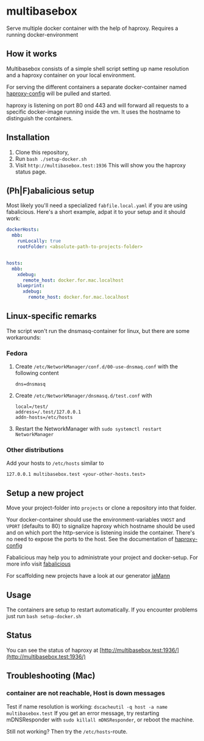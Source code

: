 # multibasebox

Serve multiple docker container with the help of haproxy. Requires a running docker-environment

## How it works

Multibasebox consists of a simple shell script setting up name resolution and a haproxy container on your local environment.

For serving the different containers a separate docker-container named [haproxy-config](https://github.com/factorial-io/haproxy-config) will be pulled and started.

haproxy is listening on port 80 ond 443 and will forward all requests to a specific docker-image running inside the vm. It uses the hostname to distinguish the containers.


## Installation

1. Clone this repository,
2. Run `bash ./setup-docker.sh`
3. Visit `http://multibasebox.test:1936` This will show you the haproxy status page.

## (Ph|F)abalicious setup

Most likely you'll need a specialized `fabfile.local.yaml` if you are using fabalicious. Here's a short example, adpat it to your setup and it should work:

```yaml
dockerHosts:
  mbb:
    runLocally: true
    rootFolder: <absolute-path-to-projects-folder>


hosts:
  mbb:
    xdebug:
      remote_host: docker.for.mac.localhost
    blueprint:
      xdebug:
        remote_host: docker.for.mac.localhost
```

## Linux-specific remarks

The script won't run the dnsmasq-container for linux, but there are some workarounds:

### Fedora

1. Create `/etc/NetworkManager/conf.d/00-use-dnsmaq.conf` with the following content

      ```
      dns=dnsmasq
      ```
2. Create `/etc/NetworkManager/dnsmasq.d/test.conf` with 

      ```
      local=/test/
      address=/.test/127.0.0.1
      addn-hosts=/etc/hosts
      ```
3. Restart the NetworkManager with `sudo systemctl restart NetworkManager`
      
### Other distributions

Add your hosts to `/etc/hosts` similar to

```
127.0.0.1 multibasebox.test <your-other-hosts.test>
```


## Setup a new project

Move your project-folder into `projects` or clone a repository into that folder.

Your docker-container should use the environment-variables ``VHOST`` and ``VPORT`` (defaults to 80) to signalize haproxy which hostname should be used and on which port the http-service is listening inside the container. There's no need to expose the ports to the host. See the documentation of [haproxy-config](https://github.com/factorial-io/haproxy-config)

Fabalicious may help you to administrate your project and docker-setup. For more info visit [fabalicious](https://github.com/factorial-io/fabalicious)

For scaffolding new projects have a look at our generator [jaMann](https://github.com/factorial-io/generator-jaMann)


## Usage

The containers are setup to restart automatically. If you encounter problems just run `bash setup-docker.sh`


## Status

You can see the status of haproxy at [http://multibasebox.test:1936/](http://multibasebox.test:1936/)


## Troubleshooting (Mac)

### container are not reachable, Host is down messages

Test if name resolution is working: `dscacheutil -q host -a name multibasebox.test` If you get an error message, try restarting mDNSResponder with `sudo killall mDNSResponder`, or reboot the machine.

Still not working? Then try the `/etc/hosts`-route.


